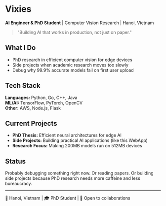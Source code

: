 # Vixies

**AI Engineer & PhD Student** | Computer Vision Research | Hanoi, Vietnam

> "Building AI that works in production, not just on paper."

## What I Do
- PhD research in efficient computer vision for edge devices
- Side projects when academic research moves too slowly
- Debug why 99.9% accurate models fail on first user upload

## Tech Stack
**Languages:** Python, Go, C++, Java  
**ML/AI:** TensorFlow, PyTorch, OpenCV  
**Other:** AWS, Node.js, Flask

## Current Projects
- **PhD Thesis:** Efficient neural architectures for edge AI
- **Side Projects:** Building practical AI applications (like this WebApp)
- **Research Focus:** Making 200MB models run on 512MB devices

## Status
Probably debugging something right now. Or reading papers. Or building side projects because PhD research needs more caffeine and less bureaucracy.

---
📍 Hanoi, Vietnam | 🎓 PhD Student | 💼 Open to collaborations
